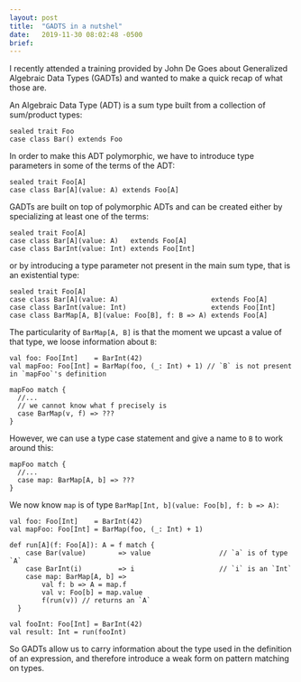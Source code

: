 ```yaml
---
layout: post
title:  "GADTS in a nutshel"
date:   2019-11-30 08:02:48 -0500
brief: 
---
```


I recently attended a training provided by John De Goes about Generalized Algebraic Data Types (GADTs) and wanted to make a quick recap of what those are.

An Algebraic Data Type (ADT) is a sum type built from a collection of sum/product types:
```
sealed trait Foo
case class Bar() extends Foo
```

In order to make this ADT polymorphic, we have to introduce type parameters in some of the terms of the ADT:
```
sealed trait Foo[A]
case class Bar[A](value: A) extends Foo[A]
```

GADTs are built on top of polymorphic ADTs and can be created either by specializing at least one of the terms:
```
sealed trait Foo[A]
case class Bar[A](value: A)   extends Foo[A]
case class BarInt(value: Int) extends Foo[Int]
```
or by introducing a type parameter not present in the main sum type, that is an existential type:
```
sealed trait Foo[A]
case class Bar[A](value: A)                       extends Foo[A]
case class BarInt(value: Int)                     extends Foo[Int]
case class BarMap[A, B](value: Foo[B], f: B => A) extends Foo[A]
```

The particularity of `BarMap[A, B]` is that the moment we upcast a value of that type, we loose information about `B`:
```
val foo: Foo[Int]    = BarInt(42)
val mapFoo: Foo[Int] = BarMap(foo, (_: Int) + 1) // `B` is not present in `mapFoo`'s definition

mapFoo match {
  //...
  // we cannot know what f precisely is
  case BarMap(v, f) => ???
}
```

However, we can use a type case statement and give a name to `B` to work around this:
```
mapFoo match {
  //...
  case map: BarMap[A, b] => ???
}
```

We now know `map` is of type `BarMap[Int, b](value: Foo[b], f: b => A)`:
```
val foo: Foo[Int]    = BarInt(42)
val mapFoo: Foo[Int] = BarMap(foo, (_: Int) + 1)

def run[A](f: Foo[A]): A = f match {
    case Bar(value)        => value                 // `a` is of type `A`
    case BarInt(i)         => i                     // `i` is an `Int`
    case map: BarMap[A, b] => 
        val f: b => A = map.f
        val v: Foo[b] = map.value
        f(run(v)) // returns an `A`
  }

val fooInt: Foo[Int] = BarInt(42)
val result: Int = run(fooInt)
```
So GADTs allow us to carry information about the type used in the definition of an expression, and therefore introduce a weak form on pattern matching on types.